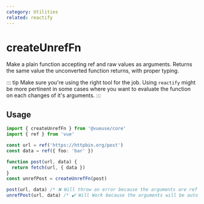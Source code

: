 ```yaml
---
category: Utilities
related: reactify
---
```


# createUnrefFn

Make a plain function accepting ref and raw values as arguments.
Returns the same value the unconverted function returns, with proper typing.

::: tip
Make sure you're using the right tool for the job. Using `reactify`
might be more pertinent in some cases where you want to evaluate the function on each changes of it's arguments.
:::

## Usage

```ts
import { createUnrefFn } from '@vueuse/core'
import { ref } from 'vue'

const url = ref('https://httpbin.org/post')
const data = ref({ foo: 'bar' })

function post(url, data) {
  return fetch(url, { data })
}
const unrefPost = createUnrefFn(post)

post(url, data) /* ❌ Will throw an error because the arguments are refs */
unrefPost(url, data) /* ✔️ Will Work because the arguments will be auto unref */
```
